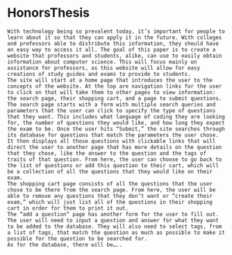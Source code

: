 # HonorsThesis

	With technology being so prevalent today, it’s important for people to learn about it so that they can apply it in the future. With colleges and professors able to distribute this information, they should have an easy way to access it all. The goal of this paper is to create a website that professors and students, alike, can use to easily obtain information about computer science. This will focus mainly on assistance for professors, as this website will allow for easy creations of study guides and exams to provide to students. 
	The site will start at a home page that introduces the user to the concepts of the website. At the top are navigation links for the user to click on that will take them to other pages to view information: the search page, their shopping cart, and a page to submit questions.  
	The search page starts with a form with multiple search queries and parameters that the user can click to specify the type of questions that they want. This includes what language of coding they are looking for, the number of questions they would like, and how long they expect the exam to be. Once the user hits “Submit,” the site searches through its database for questions that match the parameters the user chose. It then displays all those questions with clickable links that will direct the user to another page that has more details on the question that they chose, like the answer to the question and the tags of traits of that question. From here, the user can choose to go back to the list of questions or add this question to their cart, which will be a collection of all the questions that they would like on their exam.
	The shopping cart page consists of all the questions that the user chose to be there from the search page. From here, the user will be able to remove any questions that they don’t want or “create their exam,” which will just list all of the questions in their shopping cart in order for them to print it out.
	The “add a question” page has another form for the user to fill out. The user will need to input a question and answer for what they want to be added to the database. They will also need to select tags, from a list of tags, that match the question as much as possible to make it possible for the question to be searched for. 
	As for the database, there will be…..
